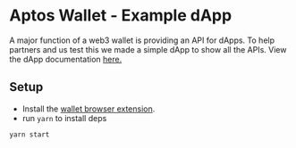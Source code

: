 # Aptos Wallet - Example dApp
A major function of a web3 wallet is providing an API for dApps. To help partners and us test this we made a simple dApp to show all the APIs. View the dApp documentation [here.](https://aptos.dev/guides/building-wallet-extension)

## Setup

- Install the [wallet browser extension](https://github.com/aptos-labs/wallet/tree/main/apps/extension).
- run `yarn` to install deps

`yarn start`